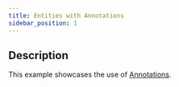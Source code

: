 ```yaml
---
title: Entities with Annotations
sidebar_position: 1
---
```


## Description

This example showcases the use of [Annotations](../../annotations/).
